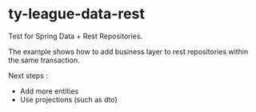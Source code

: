 # ty-league-data-rest
 
Test for Spring Data + Rest Repositories.

The example shows how to add business layer to rest repositories within the same transaction.

Next steps :
* Add more entities
* Use projections (such as dto)
